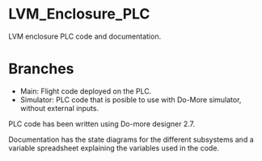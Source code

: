 # LVM_Enclosure_PLC
LVM enclosure PLC code and documentation.

# Branches
* Main: Flight code deployed on the PLC.
* Simulator: PLC code that is posible to use with Do-More simulator, without external inputs.

PLC code has been written using Do-more designer 2.7.

Documentation has the state diagrams for the different subsystems and a variable spreadsheet explaining the variables used in the code.
